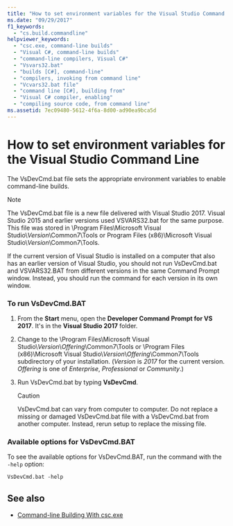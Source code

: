 ```yaml
---
title: "How to set environment variables for the Visual Studio Command Line"
ms.date: "09/29/2017"
f1_keywords:
  - "cs.build.commandline"
helpviewer_keywords:
  - "csc.exe, command-line builds"
  - "Visual C#, command-line builds"
  - "command-line compilers, Visual C#"
  - "Vsvars32.bat"
  - "builds [C#], command-line"
  - "compilers, invoking from command line"
  - "Vcvars32.bat file"
  - "command line [C#], building from"
  - "Visual C# compiler, enabling"
  - "compiling source code, from command line"
ms.assetid: 7ec09480-5612-4f6a-8d00-ad90ea9bca5d
---
```

# How to set environment variables for the Visual Studio Command Line

The VsDevCmd.bat file sets the appropriate environment variables to enable command-line builds.

> [!NOTE]
> The VsDevCmd.bat file is a new file delivered with Visual Studio 2017. Visual Studio 2015 and earlier versions used VSVARS32.bat for the same purpose. This file was stored in \Program Files\Microsoft Visual Studio\\*Version*\Common7\Tools or Program Files (x86)\Microsoft Visual Studio\\*Version*\Common7\Tools.

If the current version of Visual Studio is installed on a computer that also has an earlier version of Visual Studio, you should not run VsDevCmd.bat and VSVARS32.BAT from different versions in the same Command Prompt window. Instead, you should run the command for each version in its own window.

### To run VsDevCmd.BAT

1. From the **Start** menu, open the **Developer Command Prompt for VS 2017**.  It's in the **Visual Studio 2017** folder.

2. Change to the \Program Files\Microsoft Visual Studio\\*Version*\\*Offering*\Common7\Tools or \Program Files (x86)\Microsoft Visual Studio\\*Version*\\*Offering*\Common7\Tools subdirectory of your installation.  (*Version* is *2017* for the current version. *Offering* is one of *Enterprise*, *Professional* or *Community*.)

3. Run VsDevCmd.bat by typing **VsDevCmd**.

    > [!CAUTION]
    > VsDevCmd.bat can vary from computer to computer. Do not replace a missing or damaged VsDevCmd.bat file with a VsDevCmd.bat from another computer. Instead, rerun setup to replace the missing file.

### Available options for VsDevCmd.BAT

To see the available options for VsDevCmd.BAT, run the command with the `-help` option:

```console
VsDevCmd.bat -help
```

## See also

- [Command-line Building With csc.exe](./command-line-building-with-csc-exe.md)
